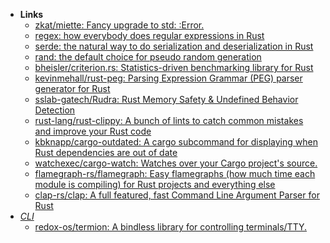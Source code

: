 - **Links**
	- [zkat/miette: Fancy upgrade to std: :Error.](https://github.com/zkat/miette)
	- [regex: how everybody does regular expressions in Rust](https://lib.rs/crates/regex)
	- [serde: the natural way to do serialization and deserialization in Rust](https://serde.rs/)
	- [rand: the default choice for pseudo random generation](https://crates.io/crates/rand) 
	- [bheisler/criterion.rs: Statistics-driven benchmarking library for Rust](https://github.com/bheisler/criterion.rs)
	- [kevinmehall/rust-peg: Parsing Expression Grammar (PEG) parser generator for Rust](https://github.com/kevinmehall/rust-peg)
	- [sslab-gatech/Rudra: Rust Memory Safety & Undefined Behavior Detection](https://github.com/sslab-gatech/Rudra)
	- [rust-lang/rust-clippy: A bunch of lints to catch common mistakes and improve your Rust code](https://github.com/rust-lang/rust-clippy)
	- [kbknapp/cargo-outdated: A cargo subcommand for displaying when Rust dependencies are out of date](https://github.com/kbknapp/cargo-outdated)
	- [watchexec/cargo-watch: Watches over your Cargo project's source.](https://github.com/watchexec/cargo-watch)
	- [flamegraph-rs/flamegraph: Easy flamegraphs (how much time each module is compiling) for Rust projects and everything else](https://github.com/flamegraph-rs/flamegraph)
	- [clap-rs/clap: A full featured, fast Command Line Argument Parser for Rust](https://github.com/clap-rs/clap)
- *[CLI](Shell/CLI.md)*
	- [redox-os/termion: A bindless library for controlling terminals/TTY.](https://github.com/redox-os/termion)